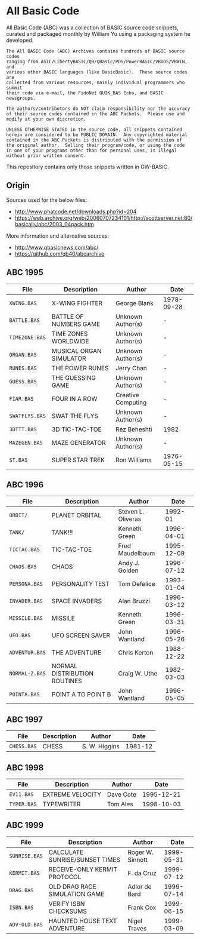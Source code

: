 

All Basic Code
==============

All Basic Code (ABC) was a collection of BASIC source code snippets,
curated and packaged monthly by William Yu using a packaging system he developed.

    The All BASIC Code (ABC) Archives contains hundreds of BASIC source codes
    ranging from ASIC/LibertyBASIC/QB/QBasic/PDS/PowerBASIC/VBDOS/VBWIN, and
    various other BASIC languages (like BasicBasic).  These source codes are
    collected from various resources, mainly individual programmers who summit
    their code via e-mail, the FidoNet QUIK_BAS Echo, and BASIC newsgroups.

    The authors/contributors do NOT claim responsibility nor the accuracy
    of their source codes contained in the ABC Packets.  Please use and
    modify at your own discretion.

    UNLESS OTHERWISE STATED in the source code, all snippets contained
    herein are considered to be PUBLIC DOMAIN.  Any copyrighted material
    contained in the ABC Packets is distributed with the permission of
    the original author.  Selling their program/code, or using the code
    in one of your programs other than for personal uses, is illegal
    without prior written consent.

This repository contains only those snippets written in GW-BASIC.

Origin
------

Sources used for the below files:
- http://www.phatcode.net/downloads.php?id=204  
- https://web.archive.org/web/20060707234101/http://scottserver.net:80/basically/abc/2003_04pack.htm  

More information and alternative sources:
- http://www.qbasicnews.com/abc/  
- https://github.com/qb40/abcarchive  


ABC 1995
--------

| File           | Description                   | Author             | Date
|----------------|-------------------------------|--------------------|--------------
| `XWING.BAS`    | X-WING FIGHTER                | George Blank       | 1978-09-28
| `BATTLE.BAS`   | BATTLE OF NUMBERS GAME        | Unknown Author(s)  | -
| `TIMEZONE.BAS` | TIME ZONES WORLDWIDE          | Unknown Author(s)  | -
| `ORGAN.BAS`    | MUSICAL ORGAN SIMULATOR       | Unknown Author(s)  | -
| `RUNES.BAS`    | THE POWER RUNES               | Jerry Chan         | -
| `GUESS.BAS`    | THE GUESSING GAME             | Unknown Author(s)  | -
| `FIAR.BAS`     | FOUR IN A ROW                 | Creative Computing | -
| `SWATFLYS.BAS` | SWAT THE FLYS                 | Unknown Author(s)  | -
| `3DTTT.BAS`    | 3D TIC-TAC-TOE                | Rez Beheshti       | 1982
| `MAZEGEN.BAS`  | MAZE GENERATOR                | Unknown Author(s)  | -
| `ST.BAS`       | SUPER STAR TREK               | Ron Williams       | 1976-05-15


ABC 1996
--------

| File           | Description                   | Author             | Date
|----------------|-------------------------------|--------------------|--------------
| `ORBIT/`       | PLANET ORBITAL                | Steven L. Oliveras | 1992-01
| `TANK/`        | TANK!!!                       | Kenneth Green      | 1996-04-01
| `TICTAC.BAS`   | TIC-TAC-TOE                   | Fred Maudelbaum    | 1995-12-09
| `CHAOS.BAS`    | CHAOS                         | Andy J. Golden     | 1996-07-12
| `PERSONA.BAS`  | PERSONALITY TEST              | Tom Defelice       | 1993-01-04
| `INVADER.BAS`  | SPACE INVADERS                | Alan Bruzzi        | 1996-03-12
| `MISSILE.BAS`  | MISSILE                       | Kenneth Green      | 1996-03-31
| `UFO.BAS`      | UFO SCREEN SAVER              | John Wantland      | 1996-05-26
| `ADVENTUR.BAS` | THE ADVENTURE                 | Chris Kerton       | 1988-12-22
| `NORMAL-Z.BAS` | NORMAL DISTRIBUTION ROUTINES  | Craig W. Uthe      | 1982-03-03
| `POINTA.BAS`   | POINT A TO POINT B            | John Wantland      | 1996-05-05


ABC 1997
--------

| File           | Description                   | Author             | Date
|----------------|-------------------------------|--------------------|--------------
| `CHESS.BAS`    | CHESS                         | S. W. Higgins      | 1981-12


ABC 1998
--------

| File           | Description                   | Author             | Date
|----------------|-------------------------------|--------------------|--------------
| `EV11.BAS`     | EXTREME VELOCITY              | Dave Cote          | 1995-12-21
| `TYPER.BAS`    | TYPEWRITER                    | Tom Ales           | 1998-10-03

ABC 1999
--------

| File           | Description                   | Author             | Date
|----------------|-------------------------------|--------------------|--------------
| `SUNRISE.BAS`  | CALCULATE SUNRISE/SUNSET TIMES| Roger W. Sinnott   | 1999-05-31
| `KERMIT.BAS`   | RECEIVE-ONLY KERMIT PROTOCOL  | F. da Cruz         | 1999-07-12
| `DRAG.BAS`     | OLD DRAG RACE SIMULATION GAME | Adlor de Bard      | 1999-07-14
| `ISBN.BAS`     | VERIFY ISBN CHECKSUMS         | Frank Cox          | 1999-06-15
| `ADV-OLD.BAS`  | HAUNTED HOUSE TEXT ADVENTURE  | Nigel Traves       | 1999-03-09
